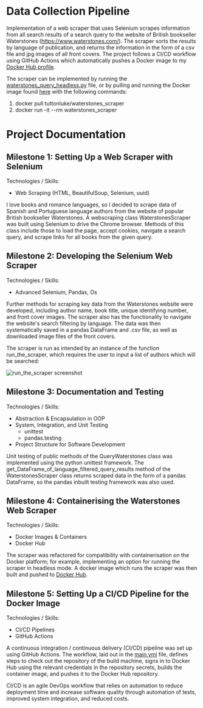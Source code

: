 # Data Collection Pipeline

Implementation of a web scraper that uses Selenium scrapes information from all search results of a search query to the website of British bookseller Waterstones (https://www.waterstones.com/). The scraper sorts the results by language of publication, and returns the information in the form of a csv file and jpg images of all front covers. The project follows a CI/CD workflow using GitHub Actions which automatically pushes a Docker image to my [Docker Hub profile](https://hub.docker.com/u/tuttonluke).

The scraper can be implemented by running the [waterstones_query_headless.py](https://github.com/tuttonluke/aicore_data_collection_pipeline_project/blob/main/project_files/waterstones_query_headless.py) file, or by pulling and running the Docker image found [here](https://hub.docker.com/r/tuttonluke/waterstones_scraper) with the following commands:

1) docker pull tuttonluke/waterstones_scraper
2) docker run -it --rm waterstones_scraper 

# Project Documentation

## Milestone 1: Setting Up a Web Scraper with Selenium
Technologies / Skills:
- Web Scraping (HTML, BeautifulSoup, Selenium, uuid)

I love books and romance languages, so I decided to scrape data of Spanish and Portuguese language authors from the website of popular British bookseller Waterstones. A webscraping class WaterstonesScraper was built using Selenium to drive the Chrome browser. Methods of this class include those to load the page, accept cookies, navigate a search query, and scrape links for all books from the given query.

## Milestone 2: Developing the Selenium Web Scraper
Technologies / Skills:
- Advanced Selenium, Pandas, Os

Further methods for scraping key data from the Waterstones website were developed, including author name, book title, unique identifying number, and front cover images. The scraper also has the functionality to navigate the website's search filtering by language. The data was then systematically saved in a pandas DataFrame and .csv file, as well as downloaded image files of the front covers.

The scraper is run as intended by an instance of the function run_the_scraper, which requires the user to input a list of authors which will be searched:

![run_the_scraper screenshot](ai_core_data_collection_pipeline\project_files\screenshots\run_the_scraper.png)

## Milestone 3: Documentation and Testing
Technologies / Skills:
- Abstraction & Encapsulation in OOP
- System, Integration, and Unit Testing
    - unittest
    - pandas.testing
- Project Structure for Software Development

Unit testing of public methods of the QueryWaterstones class was implemented using the python unittest framework. The get_DataFrame_of_language_filtered_query_results method of the WaterstonesScraper class returns scraped data in the form of a pandas DataFrame, so the pandas inbuilt testing framework was also used.

## Milestone 4: Containerising the Waterstones Web Scraper
Technologies / Skills:
- Docker Images & Containers
- Docker Hub

The scraper was refactored for compatibility with containerisation on the Docker platform; for example, implementing an option for running the scraper in headless mode. A docker image which runs the scraper was then built and pushed to [Docker Hub](https://hub.docker.com/repository/docker/tuttonluke/waterstones_scraper). 

## Milestone 5: Setting Up a CI/CD Pipeline for the Docker Image
Technologies / Skills:
- CI/CD Pipelines
- GitHub Actions

A continuous integration / continuous delivery (CI/CD) pipeline was set up using GitHub Actions. The workflow, laid out in the [main.yml](https://github.com/tuttonluke/aicore_data_collection_pipeline_project/blob/main/.github/workflows/main.yml) file, defines steps to check out the repository of the build machine, signs in to Docker Hub using the relevant credentials in the repository secrets, builds the container image, and pushes it to the Docker Hub repository.

CI/CD is an agile DevOps workflow that relies on automation to reduce deployment time and increase software quality through automation of tests, improved system integration, and reduced costs.

